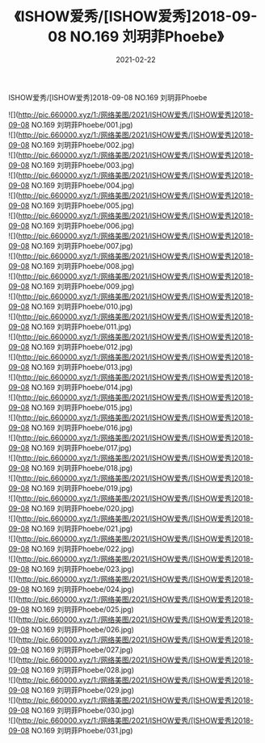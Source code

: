 ﻿---
layout: post
title:  《ISHOW爱秀/[ISHOW爱秀]2018-09-08 NO.169 刘玥菲Phoebe》
date:   2021-02-22
img: http://pic.660000.xyz/1:/网络美图/2021/ISHOW爱秀/[ISHOW爱秀]2018-09-08 NO.169 刘玥菲Phoebe/000.jpg
categories: [美女, 清纯, 唯美]
---

ISHOW爱秀/[ISHOW爱秀]2018-09-08 NO.169 刘玥菲Phoebe

 ![](http://pic.660000.xyz/1:/网络美图/2021/ISHOW爱秀/[ISHOW爱秀]2018-09-08 NO.169 刘玥菲Phoebe/001.jpg) <br>![](http://pic.660000.xyz/1:/网络美图/2021/ISHOW爱秀/[ISHOW爱秀]2018-09-08 NO.169 刘玥菲Phoebe/002.jpg) <br>![](http://pic.660000.xyz/1:/网络美图/2021/ISHOW爱秀/[ISHOW爱秀]2018-09-08 NO.169 刘玥菲Phoebe/003.jpg) <br>![](http://pic.660000.xyz/1:/网络美图/2021/ISHOW爱秀/[ISHOW爱秀]2018-09-08 NO.169 刘玥菲Phoebe/004.jpg) <br>![](http://pic.660000.xyz/1:/网络美图/2021/ISHOW爱秀/[ISHOW爱秀]2018-09-08 NO.169 刘玥菲Phoebe/005.jpg) <br>![](http://pic.660000.xyz/1:/网络美图/2021/ISHOW爱秀/[ISHOW爱秀]2018-09-08 NO.169 刘玥菲Phoebe/006.jpg) <br>![](http://pic.660000.xyz/1:/网络美图/2021/ISHOW爱秀/[ISHOW爱秀]2018-09-08 NO.169 刘玥菲Phoebe/007.jpg) <br>![](http://pic.660000.xyz/1:/网络美图/2021/ISHOW爱秀/[ISHOW爱秀]2018-09-08 NO.169 刘玥菲Phoebe/008.jpg) <br>![](http://pic.660000.xyz/1:/网络美图/2021/ISHOW爱秀/[ISHOW爱秀]2018-09-08 NO.169 刘玥菲Phoebe/009.jpg) <br>![](http://pic.660000.xyz/1:/网络美图/2021/ISHOW爱秀/[ISHOW爱秀]2018-09-08 NO.169 刘玥菲Phoebe/010.jpg) <br>![](http://pic.660000.xyz/1:/网络美图/2021/ISHOW爱秀/[ISHOW爱秀]2018-09-08 NO.169 刘玥菲Phoebe/011.jpg) <br>![](http://pic.660000.xyz/1:/网络美图/2021/ISHOW爱秀/[ISHOW爱秀]2018-09-08 NO.169 刘玥菲Phoebe/012.jpg) <br>![](http://pic.660000.xyz/1:/网络美图/2021/ISHOW爱秀/[ISHOW爱秀]2018-09-08 NO.169 刘玥菲Phoebe/013.jpg) <br>![](http://pic.660000.xyz/1:/网络美图/2021/ISHOW爱秀/[ISHOW爱秀]2018-09-08 NO.169 刘玥菲Phoebe/014.jpg) <br>![](http://pic.660000.xyz/1:/网络美图/2021/ISHOW爱秀/[ISHOW爱秀]2018-09-08 NO.169 刘玥菲Phoebe/015.jpg) <br>![](http://pic.660000.xyz/1:/网络美图/2021/ISHOW爱秀/[ISHOW爱秀]2018-09-08 NO.169 刘玥菲Phoebe/016.jpg) <br>![](http://pic.660000.xyz/1:/网络美图/2021/ISHOW爱秀/[ISHOW爱秀]2018-09-08 NO.169 刘玥菲Phoebe/017.jpg) <br>![](http://pic.660000.xyz/1:/网络美图/2021/ISHOW爱秀/[ISHOW爱秀]2018-09-08 NO.169 刘玥菲Phoebe/018.jpg) <br>![](http://pic.660000.xyz/1:/网络美图/2021/ISHOW爱秀/[ISHOW爱秀]2018-09-08 NO.169 刘玥菲Phoebe/019.jpg) <br>![](http://pic.660000.xyz/1:/网络美图/2021/ISHOW爱秀/[ISHOW爱秀]2018-09-08 NO.169 刘玥菲Phoebe/020.jpg) <br>![](http://pic.660000.xyz/1:/网络美图/2021/ISHOW爱秀/[ISHOW爱秀]2018-09-08 NO.169 刘玥菲Phoebe/021.jpg) <br>![](http://pic.660000.xyz/1:/网络美图/2021/ISHOW爱秀/[ISHOW爱秀]2018-09-08 NO.169 刘玥菲Phoebe/022.jpg) <br>![](http://pic.660000.xyz/1:/网络美图/2021/ISHOW爱秀/[ISHOW爱秀]2018-09-08 NO.169 刘玥菲Phoebe/023.jpg) <br>![](http://pic.660000.xyz/1:/网络美图/2021/ISHOW爱秀/[ISHOW爱秀]2018-09-08 NO.169 刘玥菲Phoebe/024.jpg) <br>![](http://pic.660000.xyz/1:/网络美图/2021/ISHOW爱秀/[ISHOW爱秀]2018-09-08 NO.169 刘玥菲Phoebe/025.jpg) <br>![](http://pic.660000.xyz/1:/网络美图/2021/ISHOW爱秀/[ISHOW爱秀]2018-09-08 NO.169 刘玥菲Phoebe/026.jpg) <br>![](http://pic.660000.xyz/1:/网络美图/2021/ISHOW爱秀/[ISHOW爱秀]2018-09-08 NO.169 刘玥菲Phoebe/027.jpg) <br>![](http://pic.660000.xyz/1:/网络美图/2021/ISHOW爱秀/[ISHOW爱秀]2018-09-08 NO.169 刘玥菲Phoebe/028.jpg) <br>![](http://pic.660000.xyz/1:/网络美图/2021/ISHOW爱秀/[ISHOW爱秀]2018-09-08 NO.169 刘玥菲Phoebe/029.jpg) <br>![](http://pic.660000.xyz/1:/网络美图/2021/ISHOW爱秀/[ISHOW爱秀]2018-09-08 NO.169 刘玥菲Phoebe/030.jpg) <br>![](http://pic.660000.xyz/1:/网络美图/2021/ISHOW爱秀/[ISHOW爱秀]2018-09-08 NO.169 刘玥菲Phoebe/031.jpg) <br>